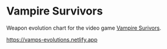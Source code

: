 # Vampire Survivors

Weapon evolution chart for the video game [Vampire Surivors](https://poncle.games/vampire-survivors).

https://vamps-evolutions.netlify.app
